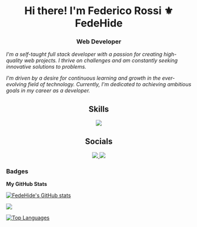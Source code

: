 <h1 align="center">Hi there!  I'm Federico Rossi ⚜️ FedeHide</h1>

<h3 align="center">Web Developer</h3>


<p><em>I'm a self-taught full stack developer with a passion for creating high-quality web projects. I thrive on challenges and am constantly seeking innovative solutions to problems.</em></p>

<p><em>I'm driven by a desire for continuous learning and growth in the ever-evolving field of technology. Currently, I'm dedicated to achieving ambitious goals in my career as a developer.</em></p>

<div align="center">
	<h2 align="center">Skills</h2>

<a href="https://skillicons.dev">
	<img src="https://skillicons.dev/icons?i=html,css,sass,js,ts,nodejs,aws,git,linux,figma" />
</a>
</div>

<div align="center">
  <h2 align="center">Socials</h2>
  <a href="https://www.linkedin.com/in/fede-hide-4a8209265/">
	  <img src="https://skillicons.dev/icons?i=linkedin" />
  </a>
  <a href="https://www.hackerrank.com/profile/FedeHide">
    <img src="https://i.postimg.cc/fyNN2kRc/hackerrank-icon.png" />
  </a>
</div>


### Badges

<b>My GitHub Stats</b>

<a href="http://www.github.com/FedeHide"><img src="https://github-readme-stats.vercel.app/api?username=FedeHide&show_icons=true&hide=&count_private=true&title_color=ef4444&text_color=ffffff&icon_color=a855f7&bg_color=27272a&hide_border=true&show_icons=true" alt="FedeHide's GitHub stats" /></a>

<a href="http://www.github.com/FedeHide"><img src="https://github-readme-streak-stats.herokuapp.com/?user=FedeHide&stroke=ffffff&background=27272a&ring=ef4444&fire=ef4444&currStreakNum=ffffff&currStreakLabel=ef4444&sideNums=ffffff&sideLabels=ffffff&dates=ffffff&hide_border=true" /></a>

<a href="https://github.com/FedeHide" align="left"><img src="https://github-readme-stats.vercel.app/api/top-langs/?username=FedeHide&langs_count=10&title_color=ef4444&text_color=ffffff&icon_color=a855f7&bg_color=27272a&hide_border=true&locale=en&custom_title=Top%20%Languages" alt="Top Languages" /></a>
